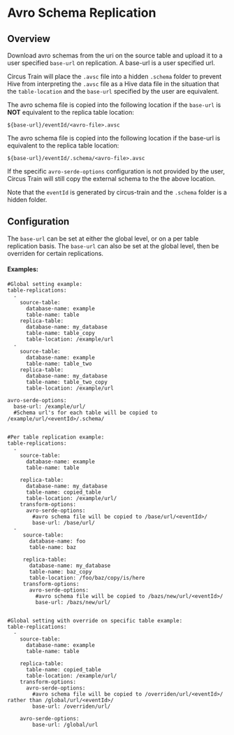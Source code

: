 # Avro Schema Replication

##  Overview
Download avro schemas from the uri on the source table and upload it to a user specified `base-url` on replication. A base-url
is a user specified url. 

Circus Train will place the `.avsc` file into a hidden `.schema` folder to prevent Hive from interpreting the `.avsc` file as a Hive data file in the situation that the `table-location` and the `base-url` specified by the user are equivalent.

The avro schema file is copied into the following location if the `base-url` is **NOT** equivalent to the replica table location:

    ${base-url}/eventId/<avro-file>.avsc

The avro schema file is copied into the following location if the base-url is equivalent to the replica table location:

    ${base-url}/eventId/.schema/<avro-file>.avsc
    
If the specific `avro-serde-options` configuration is not provided by the user, Circus Train will still copy the external schema to the the above location.
    
Note that the `eventId` is generated by circus-train and the `.schema` folder is a hidden folder.

## Configuration
The `base-url` can be set at either the global level, or on a per table replication basis. The `base-url` can also be set at 
the global level, then be overriden for certain replications.

#### Examples:

    #Global setting example:
    table-replications:
      -
        source-table:
          database-name: example
          table-name: table
        replica-table:
          database-name: my_database
          table-name: table_copy
          table-location: /example/url
      -    
        source-table:
          database-name: example
          table-name: table_two
        replica-table:
          database-name: my_database
          table-name: table_two_copy
          table-location: /example/url
        
    avro-serde-options:
      base-url: /example/url/
      #Schema url's for each table will be copied to /example/url/<eventId>/.schema/


    #Per table replication example:
    table-replications:
      -
        source-table:
          database-name: example
          table-name: table
        
        replica-table:
          database-name: my_database
          table-name: copied_table
          table-location: /example/url/
        transform-options:
          avro-serde-options:
            #avro schema file will be copied to /base/url/<eventId>/ 
            base-url: /base/url/
      -  
         source-table:
           database-name: foo
           table-name: baz
         
         replica-table:
           database-name: my_database
           table-name: baz_copy
           table-location: /foo/baz/copy/is/here
         transform-options:
           avro-serde-options:
             #avro schema file will be copied to /bazs/new/url/<eventId>/ 
             base-url: /bazs/new/url/
          
           
    #Global setting with override on specific table example:
    table-replications:
      -
        source-table:
          database-name: example
          table-name: table
        
        replica-table:
          table-name: copied_table
          table-location: /example/url/
        transform-options:
          avro-serde-options:
            #avro schema file will be copied to /overriden/url/<eventId>/ rather than /global/url/<eventId>/
            base-url: /overriden/url/
    
        avro-serde-options:
            base-url: /global/url



 
 
